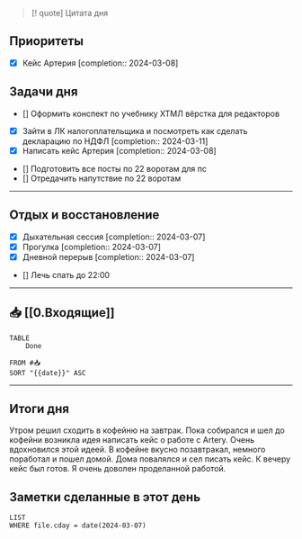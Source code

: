 > [! quote] Цитата дня
> 

## Приоритеты
- [x] Кейс Артерия  [completion:: 2024-03-08]


## Задачи дня
- [] Оформить конспект по учебнику ХТМЛ вёрстка для редакторов
- [x] Зайти в ЛК налогоплательщика и посмотреть как сделать декларацию по НДФЛ  [completion:: 2024-03-11]
- [x] Написать кейс Артерия  [completion:: 2024-03-08]
- [] Подготовить все посты по 22 воротам для пс
- [] Отредачить напутствие по 22 воротам
---
## Отдых и восстановление
- [x] Дыхательная сессия  [completion:: 2024-03-07]
- [x] Прогулка  [completion:: 2024-03-07]
- [x] Дневной перерыв  [completion:: 2024-03-07]
- [] Лечь спать до 22:00
---
## 📥 [[0.Входящие]]


```dataview
TABLE
	Done
	
FROM #📥
SORT "{{date}}" ASC
```


---
## Итоги дня
Утром решил сходить в кофейню на завтрак. Пока собирался и шел до кофейни возникла идея написать кейс о работе с Artery. Очень вдохновился этой идеей. 
В кофейне вкусно позавтракал, немного поработал и пошел домой. 
Дома повалялся и сел писать кейс. 
К вечеру кейс был готов. Я очень доволен проделанной работой. 






## Заметки сделанные в этот день
```dataview
LIST
WHERE file.cday = date(2024-03-07)
```

